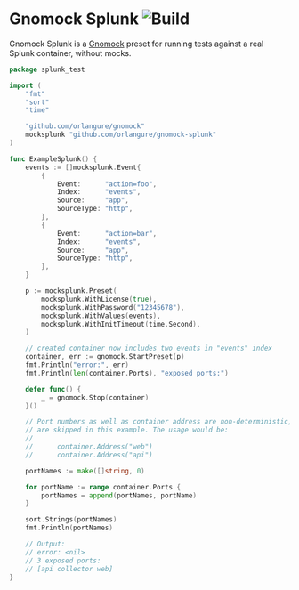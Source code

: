# Gnomock Splunk ![Build](https://github.com/orlangure/gnomock-splunk/workflows/Build/badge.svg?branch=master)

Gnomock Splunk is a [Gnomock](https://github.com/orlangure/gnomock) preset for
running tests against a real Splunk container, without mocks.

```go
package splunk_test

import (
	"fmt"
	"sort"
	"time"

	"github.com/orlangure/gnomock"
	mocksplunk "github.com/orlangure/gnomock-splunk"
)

func ExampleSplunk() {
	events := []mocksplunk.Event{
		{
			Event:      "action=foo",
			Index:      "events",
			Source:     "app",
			SourceType: "http",
		},
		{
			Event:      "action=bar",
			Index:      "events",
			Source:     "app",
			SourceType: "http",
		},
	}

	p := mocksplunk.Preset(
		mocksplunk.WithLicense(true),
		mocksplunk.WithPassword("12345678"),
		mocksplunk.WithValues(events),
		mocksplunk.WithInitTimeout(time.Second),
	)

	// created container now includes two events in "events" index
	container, err := gnomock.StartPreset(p)
	fmt.Println("error:", err)
	fmt.Println(len(container.Ports), "exposed ports:")

	defer func() {
		_ = gnomock.Stop(container)
	}()

	// Port numbers as well as container address are non-deterministic, so they
	// are skipped in this example. The usage would be:
	//
	//		container.Address("web")
	// 		container.Address("api")

	portNames := make([]string, 0)

	for portName := range container.Ports {
		portNames = append(portNames, portName)
	}

	sort.Strings(portNames)
	fmt.Println(portNames)

	// Output:
	// error: <nil>
	// 3 exposed ports:
	// [api collector web]
}
```
